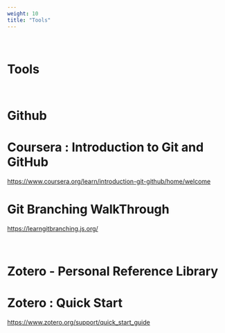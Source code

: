 ```yaml
---
weight: 10
title: "Tools"
---
```

# <br> Tools

# <br> Github 

# Coursera : Introduction to Git and GitHub 
https://www.coursera.org/learn/introduction-git-github/home/welcome

# Git Branching WalkThrough
https://learngitbranching.js.org/

# <br> Zotero - Personal Reference Library

# Zotero : Quick Start
https://www.zotero.org/support/quick_start_guide


